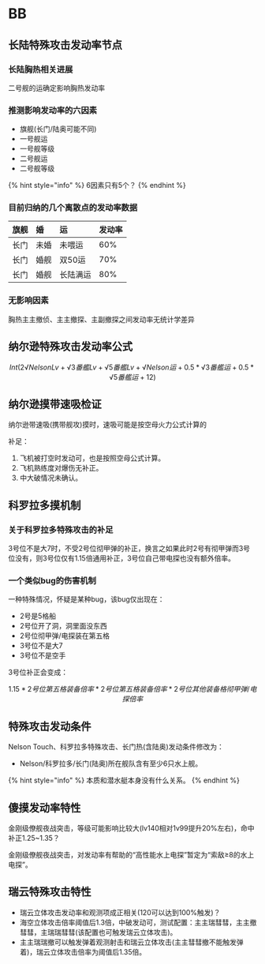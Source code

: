# BB

## 长陆特殊攻击发动率节点

### 长陆胸热相关进展

二号舰的运确定影响胸热发动率

### 推测影响发动率的六因素

* 旗舰\(长门/陆奥可能不同\)
* 一号舰运
* 一号舰等级
* 二号舰运
* 二号舰等级

{% hint style="info" %}
6因素只有5个？
{% endhint %}

### 目前归纳的几个离散点的发动率数据

| 旗舰 | 婚 | 运 | 发动率 |
| :--- | :--- | :--- | :--- |
| 长门 | 未婚 | 未喂运 | 60% |
| 长门 | 婚舰 | 双50运 | 70% |
| 长门 | 婚舰 | 长陆满运 | 80% |

### 无影响因素

胸热主主撤侦、主主撤探、主副撤探之间发动率无统计学差异

## 纳尔逊特殊攻击发动率公式

$$
Int(2√NelsonLv+√3番艦Lv+√5番艦Lv+√Nelson运+0.5*√3番艦运+0.5*√5番艦运+12)
$$

## 纳尔逊摸带速吸检证

纳尔逊带速吸\(携带舰攻\)摸时，速吸可能是按空母火力公式计算的 

补足：

1. 飞机被打空时发动可，也是按照空母公式计算。
2. 飞机熟练度对爆伤无补正。
3. 中大破情况未确认。

## 科罗拉多摸机制

### 关于科罗拉多特殊攻击的补足

3号位不是大7时，不受2号位彻甲弹的补正，换言之如果此时2号有彻甲弹而3号位没有，则3号位仅有1.15倍通用补正，3号位自己带电探也没有额外倍率。

### 一个类似bug的伤害机制

一种特殊情况，怀疑是某种bug，该bug仅出现在：

* 2号是5格船
* 2号位开了洞，洞里面没东西
* 2号位彻甲弹/电探装在第五格
* 3号位不是大7
* 3号位不是空手

3号位补正会变成：

$$
1.15*2号位第五格装备倍率*2号位第五格装备倍率*2号位其他装备格彻甲弹/电探倍率
$$

## 特殊攻击发动条件

Nelson Touch、科罗拉多特殊攻击、长门热\(含陆奥\)发动条件修改为：

* Nelson/科罗拉多/长门\(陆奥\)所在舰队含有至少6只水上舰。

{% hint style="info" %}
本质和潜水艇本身没有什么关系。
{% endhint %}

## 傻摸发动率特性

金刚级僚舰夜战突击，等级可能影响比较大\(lv140相对1v99提升20%左右\)，命中补正1.25~1.35？

金刚级僚舰夜战突击，对发动率有帮助的“高性能水上电探”暂定为“索敌≥8的水上电探”。

## 瑞云特殊攻击特性

* 瑞云立体攻击发动率和观测项成正相关\(120可以达到100%触发\)？
* 海空立体攻击倍率阈值后1.3倍，中破发动可，测试配置：主主瑞彗彗，主主撤彗彗，主瑞瑞彗彗\(该配置也可触发瑞云立体攻击\)。
* 主主瑞瑞撤可以触发弹着观测射击和瑞云立体攻击\(主主彗彗撤不能触发弹着\)，瑞云立体攻击倍率为阈值后1.35倍。

